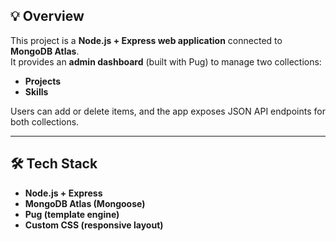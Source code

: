
## 💡 Overview
This project is a **Node.js + Express web application** connected to **MongoDB Atlas**.  
It provides an **admin dashboard** (built with Pug) to manage two collections:  
- **Projects**  
- **Skills**  

Users can add or delete items, and the app exposes JSON API endpoints for both collections.

---

## 🛠 Tech Stack
- **Node.js + Express**
- **MongoDB Atlas (Mongoose)**
- **Pug (template engine)**
- **Custom CSS (responsive layout)**
